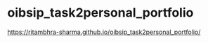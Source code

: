 # oibsip_task2personal_portfolio
 https://ritambhra-sharma.github.io/oibsip_task2personal_portfolio/
